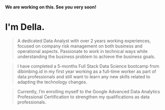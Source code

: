 #### We are working on this. See you very soon!


# I'm Della.
> A dedicated Data Analyst with over 2 years working experiences, focused on company risk management on both business and operational aspects. Passionate to work in technical ways while understanding the business problem to achieve the business goals. 

> I have completed a 5-months Full Stack Data Science bootcamp from dibimbing.id in my first year working as a full-time worker as part of data professionals and still want to learn any new skills related to adapting the technology changes. 

> Currently, I’m enrolling myself to the Google Advanced Data Analytics Professional Certification to strengthen my qualifications as data professionals. 

